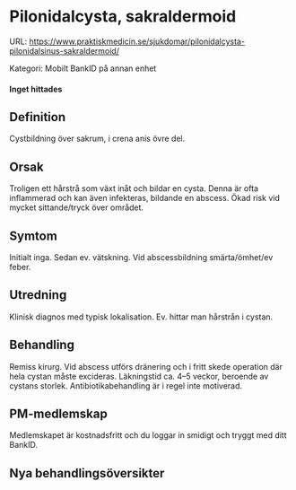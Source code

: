 # Pilonidalcysta, sakraldermoid

URL: https://www.praktiskmedicin.se/sjukdomar/pilonidalcysta-pilonidalsinus-sakraldermoid/



Kategori: Mobilt BankID på annan enhet

#### Inget hittades

## Definition

Cystbildning över sakrum, i crena anis övre del.

## Orsak

Troligen ett hårstrå som växt inåt och bildar en cysta. Denna är ofta inflammerad och kan även infekteras, bildande en abscess. Ökad risk vid mycket sittande/tryck över området.

## Symtom

Initialt inga. Sedan ev. vätskning. Vid abscessbildning smärta/ömhet/ev feber.

## Utredning

Klinisk diagnos med typisk lokalisation. Ev. hittar man hårstrån i cystan.

## Behandling

Remiss kirurg. Vid abscess utförs dränering och i fritt skede operation där hela cystan måste excideras. Läkningstid ca. 4–5 veckor, beroende av cystans storlek. Antibiotikabehandling är i regel inte motiverad.

## PM-medlemskap

Medlemskapet är kostnadsfritt och du loggar in smidigt och tryggt med ditt BankID.

## Nya behandlingsöversikter


